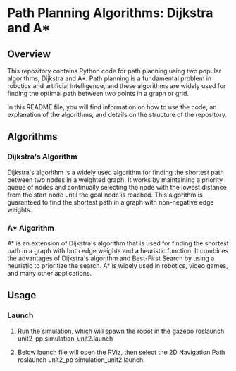 # Path Planning Algorithms: Dijkstra and A*

## Overview
This repository contains Python code for path planning using two popular algorithms, Dijkstra and A*. Path planning is a fundamental problem in robotics and artificial intelligence, and these algorithms are widely used for finding the optimal path between two points in a graph or grid.

In this README file, you will find information on how to use the code, an explanation of the algorithms, and details on the structure of the repository.

## Algorithms
### Dijkstra's Algorithm
Dijkstra's algorithm is a widely used algorithm for finding the shortest path between two nodes in a weighted graph. It works by maintaining a priority queue of nodes and continually selecting the node with the lowest distance from the start node until the goal node is reached. This algorithm is guaranteed to find the shortest path in a graph with non-negative edge weights.

### A* Algorithm
A* is an extension of Dijkstra's algorithm that is used for finding the shortest path in a graph with both edge weights and a heuristic function. It combines the advantages of Dijkstra's algorithm and Best-First Search by using a heuristic to prioritize the search. A* is widely used in robotics, video games, and many other applications.

## Usage 
### Launch
1. Run the simulation, which will spawn the robot in the gazebo
    roslaunch unit2_pp simulation_unit2.launch

2. Below launch file will open the RViz, then select the 2D Navigation Path
    roslaunch unit2_pp simulation_unit2.launch
